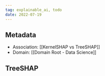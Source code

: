```yaml
---
tag: explainable_ai, todo
date: 2022-07-19
---
```

## Metadata
- Association: [[KernelSHAP vs TreeSHAP]]
- Domain: [[Domain Root - Data Science]]

## TreeSHAP